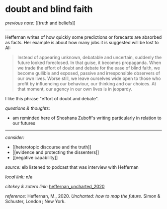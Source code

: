 # doubt and blind faith

_previous note:_ [[truth and beliefs]]

---

Heffernan writes of how quickly some predictions or forecasts are absorbed as facts. Her example is about how many jobs it is suggested will be lost to AI:

>Instead of appearing unknown, debatable and uncertain, suddenly the future looked foreclosed. In that guise, it becomes propaganda. When we trade the effort of doubt and debate for the ease of blind faith, we become gullible and exposed, passive and irresponsible observers of our own lives. Worse still, we leave ourselves wide open to those who profit by influencing our behaviour, our thinking and our choices. At that moment, our agency in our own lives is in jeopardy.

I like this phrase "effort of doubt and debate".

_questions & thoughts:_

- am reminded here of Shoshana Zuboff's writing particularly in relation to our futures

--- 

_consider:_

- [[heterotopic discourse and the truth]]
- [[evidence and protecting the dissenters]]
- [[negative capability]]



_source:_ elb listened to podcast that was interview with Heffernan

_local link:_ n/a

_citekey & zotero link:_ [heffernan_uncharted_2020](zotero://select/items/1_XUWSM5QT)

_reference:_ Heffernan, M., 2020. _Uncharted: how to map the future_. Simon & Schuster, London ; New York.


